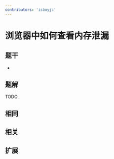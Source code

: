 ```yaml
---
contributors: 'isboyjc'
---
```


# 浏览器中如何查看内存泄漏

## 题干

- 



## 题解

<!-- ::: details 点我查看题解 -->

  TODO

<!-- ::: -->



## 相同


## 相关


## 扩展

